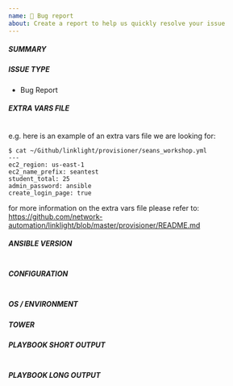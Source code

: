 ```yaml
---
name: 🐛 Bug report
about: Create a report to help us quickly resolve your issue
---
```

<!--- Verify first that your issue is not already reported on GitHub -->
<!--- Also test if the latest release is affected too -->
<!--- Complete *all* sections as described, this form is processed automatically -->

##### SUMMARY
<!--- Explain the problem briefly below -->

##### ISSUE TYPE
<!--- Pick one below and delete the rest -->
 - Bug Report

##### EXTRA VARS FILE
<!--- Paste verbatim output of cat vars.yml (the extra vars file used to provision the workshop)  -->
```paste below

```

e.g. here is an example of an extra vars file we are looking for:
```
$ cat ~/Github/linklight/provisioner/seans_workshop.yml
---
ec2_region: us-east-1
ec2_name_prefix: seantest
student_total: 25
admin_password: ansible
create_login_page: true
```
for more information on the extra vars file please refer to: https://github.com/network-automation/linklight/blob/master/provisioner/README.md

##### ANSIBLE VERSION
<!--- Paste verbatim output from "ansible --version" between quotes -->
```paste below

```

##### CONFIGURATION
<!--- Paste verbatim output from "ansible-config dump --only-changed" between quotes -->
```paste below

```

##### OS / ENVIRONMENT
<!---  Are you running from RHEL, Ubuntu, MacOS?  Provide details here. -->

##### TOWER
<!---  Is this provisioning happening from Tower or Engine? -->
<!---  Please attempt from Engine if Tower does not work and provide details here -->

##### PLAYBOOK SHORT OUTPUT
<!---  Please paste task that is failing -->

```paste below

```

##### PLAYBOOK LONG OUTPUT
<!--- Paste verbatim output from "ansible-playbook provision_lab.yml -e @extra_vars.yml" between quotes -->
```paste below

```
